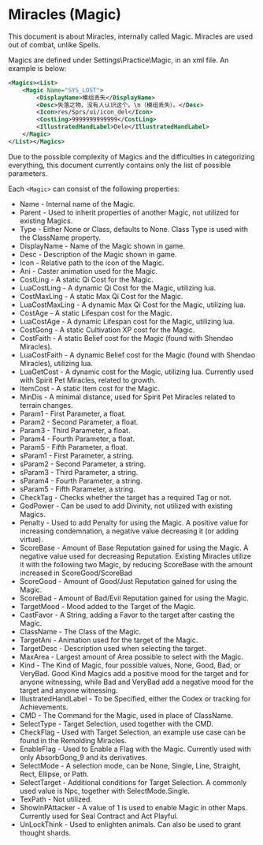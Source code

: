 # Miracles (Magic)

This document is about Miracles, internally called Magic. Miracles are used out of combat, unlike Spells.

Magics are defined under Settings\Practice\Magic, in an xml file. An example is below:

```xml
<Magics><List>
	<Magic Name="SYS_LOST">
		<DisplayName>模组丢失</DisplayName>
		<Desc>失落之物，没有人认识这个。\n（模组丢失）。</Desc>
		<Icon>res/Sprs/ui/icon_del</Icon>
		<CostLing>9999999999999</CostLing>
	    <IllustratedHandLabel>Dele</IllustratedHandLabel>
	</Magic>
</List></Magics>
```

Due to the possible complexity of Magics and the difficulties in categorizing everything, this document currently contains only the list of possible parameters.

Each `<Magic>` can consist of the following properties:

- Name - Internal name of the Magic.
- Parent -  Used to inherit properties of another Magic, not utilized for existing Magics.
- Type -  Either None or Class, defaults to None. Class Type is used with the ClassName property.
- DisplayName - Name of the Magic shown in game.
- Desc - Description of the Magic shown in game.
- Icon - Relative path to the icon of the Magic.
- Ani - Caster animation used for the Magic.
- CostLing - A static Qi Cost for the Magic.
- LuaCostLing - A dynamic Qi Cost for the Magic, utilizing lua.
- CostMaxLing - A static Max Qi Cost for the Magic.
- LuaCostMaxLing - A dynamic Max Qi Cost for the Magic, utilizing lua.
- CostAge - A static Lifespan cost for the Magic.
- LuaCostAge - A dynamic Lifespan cost for the Magic, utilizing lua.
- CostGong - A static Cultivation XP cost for the Magic.
- CostFaith - A static Belief cost for the Magic (found with Shendao Miracles).
- LuaCostFaith - A dynamic Belief cost for the Magic (found with Shendao Miracles), utilizing lua.
- LuaGetCost - A dynamic cost for the Magic, utilizing lua. Currently used with Spirit Pet Miracles, related to growth.
- ItemCost - A static Item cost for the Magic.
- MinDis - A minimal distance, used for Spirit Pet Miracles related to terrain changes.
- Param1 - First Parameter, a float.
- Param2 - Second Parameter, a float.
- Param3 - Third Parameter, a float.
- Param4 - Fourth Parameter, a float.
- Param5 - Fifth Parameter, a float.
- sParam1 - First Parameter, a string.
- sParam2 - Second Parameter, a string.
- sParam3 - Third Parameter, a string.
- sParam4 - Fourth Parameter, a string.
- sParam5 - Fifth Parameter, a string.
- CheckTag - Checks whether the target has a required Tag or not.
- GodPower - Can be used to add Divinity, not utilized with existing Magics.
- Penalty - Used to add Penalty for using the Magic. A positive value for increasing condemnation, a negative value decreasing it (or adding virtue).
- ScoreBase - Amount of Base Reputation gained for using the Magic. A negative value used for decreasing Reputation. Existing Miracles utilize it with the following two Magic, by reducing ScoreBase with the amount increased in ScoreGood/ScoreBad 
- ScoreGood - Amount of Good/Just Reputation gained for using the Magic.
- ScoreBad - Amount of Bad/Evil Reputation gained for using the Magic.
- TargetMood - Mood added to the Target of the Magic.
- CastFavor -  A String, adding a Favor to the target after casting the Magic. 
- ClassName - The Class of the Magic. 
- TargetAni - Animation used for the target of the Magic.
- TargetDesc - Description used when selecting the target.
- MaxArea - Largest amount of Area possible to select with the Magic.
- Kind - The Kind of Magic, four possible values, None, Good, Bad, or VeryBad. Good Kind Magics add a positive mood for the target and for anyone witnessing, while Bad and VeryBad add a negative mood for the target and anyone witnessing.
- IllustratedHandLabel -  To be Specified, either the Codex or tracking for Achievements.
- CMD - The Command for the Magic, used in place of ClassName.
- SelectType - Target Selection, used together with the CMD.
- CheckFlag - Used with Target Selection, an example use case can be found in the Remolding Miracles.
- EnableFlag - Used to Enable a Flag with the Magic. Currently used with only AbsorbGong_9 and its derivatives.
- SelectMode - A selection mode, can be None, Single, Line, Straight, Rect, Ellipse, or Path.
- SelectTarget - Additional conditions for Target Selection. A commonly used value is Npc, together with SelectMode.Single.
- TexPath - Not utilized.
- ShowInPAttacker - A value of 1 is used to enable Magic in other Maps. Currently used for Seal Contract and Act Playful.
- UnLockThink - Used to enlighten animals. Can also be used to grant thought shards.